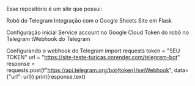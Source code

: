 Esse repositório é um site que possui:

Robô do Telegram
Integração com o Google Sheets
Site em Flask

Configuração inicial
Service account no Google Cloud
Token do robô no Telegram
tWebhook do Telegram

Configurando o webhook do Telegram
import requests
token = "SEU TOKEN"
url = "https://site-teste-turicas.onrender.com/telegram-bot"
response = requests.post(f"https://api.telegram.org/bot{token}/setWebhook", data={"url": url})
print(response.text)
